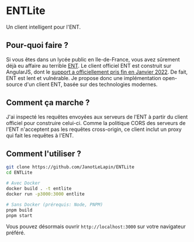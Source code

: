 # ENTLite

Un client intelligent pour l'ENT.

## Pour-quoi faire ?

Si vous êtes dans un lycée public en Ile-de-France, vous avez sûrement déjà eu affaire au terrible [ENT](https://monlycee.net/).
Le client officiel ENT est construit sur AngularJS, dont le [support a officiellement pris fin en Janvier 2022](https://angularjs.org/). De fait, ENT est lent et vulnérable.
Je propose donc une implémentation open-source d'un client ENT, basée sur des technologies modernes.

## Comment ça marche ?

J'ai inspecté les requêtes envoyées aux serveurs de l'ENT à partir du client officiel pour construire celui-ci.
Comme la politique CORS des serveurs de l'ENT n'acceptent pas les requêtes cross-origin, ce client inclut un proxy qui fait les requêtes à l'ENT.

## Comment l'utiliser ?

```sh
git clone https://github.com/JanotLeLapin/ENTLite
cd ENTLite

# Avec Docker
docker build . -t entlite
docker run -p3000:3000 entlite

# Sans Docker (prérequis: Node, PNPM)
pnpm build
pnpm start
```

Vous pouvez désormais ouvrir `http://localhost:3000` sur votre navigateur préféré.